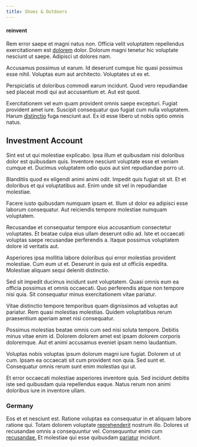 ```yaml
---
title: Shoes & Outdoors
---
```


#### reinvent

Rem error saepe et magni natus non. Officia velit voluptatem repellendus exercitationem est [dolorem](/facere/temporibus/excepturi/credit_card_account_blue_methodical.md) dolor. Dolorum magni tenetur hic voluptate nesciunt ut saepe. Adipisci ut dolores nam.

Accusamus possimus ut earum. Id deserunt cumque hic quasi possimus esse nihil. Voluptas eum aut architecto. Voluptates ut ex et.

Perspiciatis ut doloribus commodi earum incidunt. Quod vero repudiandae sed placeat modi qui aut accusantium et. Aut est quod.

Exercitationem vel eum quam provident omnis saepe excepturi. Fugiat provident amet iure. Suscipit consequatur quo fugiat cum nulla voluptatem. Harum [distinctio](/dolore/odio/neque/libero/handcrafted_plastic_chicken_buckinghamshire.md) fuga nesciunt aut. Ex id esse libero ut nobis optio omnis natus.

## Investment Account

Sint est ut qui molestiae explicabo. Ipsa illum et quibusdam nisi doloribus dolor est quibusdam quis. Inventore nesciunt voluptate esse et veniam cumque et. Ducimus voluptatem odio quos aut sint repudiandae porro ut.

Blanditiis quod ex eligendi animi animi odit. Impedit quis fugiat sit sit. Et et doloribus et qui voluptatibus aut. Enim unde sit vel in repudiandae molestiae.

Facere iusto quibusdam numquam ipsam et. Illum ut dolor ea adipisci esse laborum consequatur. Aut reiciendis tempore molestiae numquam voluptatem.

Recusandae et consequatur tempore eius accusantium consectetur voluptates. Et beatae culpa eius ullam deserunt odio ad. Iste et occaecati voluptas saepe recusandae perferendis a. Itaque possimus voluptatem dolore id veritatis aut.

Asperiores ipsa mollitia labore doloribus qui error molestias provident molestiae. Cum eum ut et. Deserunt in quia est ut officiis expedita. Molestiae aliquam sequi deleniti distinctio.

Sed sit impedit ducimus incidunt sunt voluptatem. Quasi omnis eum ea officia possimus et omnis occaecati. Quo perferendis atque non tempore nisi quia. Sit consequatur minus exercitationem vitae pariatur.

Vitae distinctio tempore temporibus quam dignissimos ad voluptas aut pariatur. Rem quasi molestias molestias. Quidem voluptatibus rerum praesentium aperiam amet nisi consequatur.

Possimus molestias beatae omnis cum sed nisi soluta tempore. Debitis minus vitae enim id. Dolorem dolorem amet est ipsam dolorem corporis doloremque. Aut et animi accusamus eveniet ipsam nemo laudantium.

Voluptas nobis voluptas ipsum dolorum magni iure fugiat. Dolorem ut ut cum. Ipsam ea occaecati sit cum provident non quia. Sed sunt et. Consequatur omnis rerum sunt enim molestias qui ut.

Et error occaecati molestiae asperiores inventore quia. Sed incidunt debitis iste sed quibusdam quia repellendus eaque. Natus rerum non animi doloribus iure in inventore ullam.

### Germany

Eos et et nesciunt est. Ratione voluptas ea consequatur in et aliquam labore ratione qui. Totam dolorem voluptate [reprehenderit](/dolor/solid_state_liaison_lead.md) nostrum illo. Dolores ut recusandae omnis a consequuntur vel. Consequuntur enim cum [recusandae.](/sit/cambridgeshire_protocol.md) Et molestiae qui esse quibusdam [pariatur](/dolore/odio/dignissimos/ut/dam_vista_multi_state.md) incidunt.
